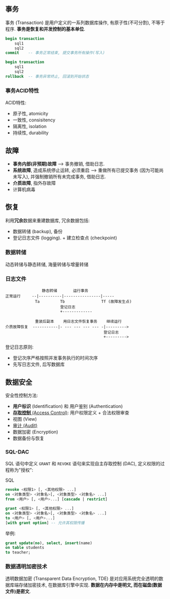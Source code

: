 ## 事务

事务 (Transaction) 是用户定义的一系列数据库操作, 有原子性(不可分割), 不等于程序. **事务是恢复和并发控制的基本单位**.

```sql
begin transaction
	sql1
	sql2
commit    -- 事务正常结束, 提交事务所有操作(写入)

begin transaction
	sql1
	sql2
rollback  -- 事务异常终止, 回滚到开始状态
```

### 事务ACID特性

ACID特性:
- 原子性, atomicity
- 一致性, consisitency
- 隔离性, isolation
- 持续性, durability

## 故障

- **事务内部(非预期)故障** --> 事务撤销, 借助日志.
- **系统故障**, 造成系统停止运转, 必须重启 --> 重做所有已提交事务 (因为可能尚未写入), 并强制撤销所有未完成事务, 借助日志.
- **介质故障**, 指外存故障
- 计算机病毒

## 恢复

利用**冗余**数据来重建数据库, 冗余数据包括:
- 数据转储 (backup), 备份
- 登记日志文件 (logging). + 建立检查点 (checkpoint)

### 数据转储

动态转储与静态转储, 海量转储与增量转储

### 日志文件

```
                静态转储       运行事务   
正常运行     --|----------|----------------|-----
             Ta         Tb                Tf (故障发生点)
                        登记日志       
                        +-------------

             重装后副本    用日志文件恢复事务    继续运行
介质故障恢复  -----------|- --- --- --- --- -|--------->
                                           登记日志
                                           +--------->
```

登记日志原则:
- 登记次序严格按照并发事务执行的时间次序
- 先写日志文件, 后写数据库

## 数据安全

安全性控制方法:
- **用户标识** (Identification) 和 用户鉴别 (Authentication)
- [**存取控制** (Access Control)](../../../Security/安全模型.md): 用户权限定义 + 合法权限审查
- 视图 (View)
- [审计 (Audit)](../../../Security/安全模型.md)
- 数据加密 (Encryption)
- 数据备份与恢复

### SQL-DAC

SQL 语句中定义 `GRANT` 和 `REVOKE` 语句来实现自主存取控制 (DAC), 定义权限的过程称为"授权":

SQL 

```sql
revoke <权限1> [, <其他权限> ...]
on <对象类型> <对象名>[, <对象类型> <对象名> ...]
from <用户> [, <用户>...] [cascade | restrict]

grant <权限1> [, <其他权限> ...]
on <对象类型> <对象名>[, <对象类型> <对象名> ...]
to <用户> [, <用户>...]
[with grant option] -- 允许其权限传播
```

举例:

```sql
grant update(no), select, insert(name)
on table students
to teacher;
```

### 数据透明加密技术

透明数据加密 (Transparent Data Encryption, TDE) 是对应用系统完全透明的数据库端存储加密技术, 在数据库引擎中实现. **数据在内存中是明文, 而在磁盘(数据文件)是密文**.